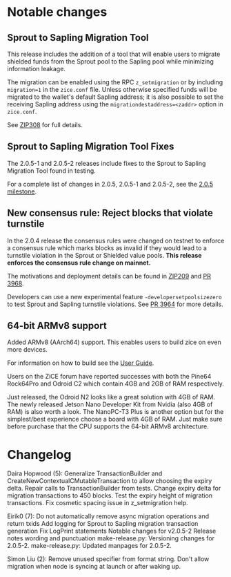Notable changes
===============

Sprout to Sapling Migration Tool
--------------------------------
This release includes the addition of a tool that will enable users to migrate
shielded funds from the Sprout pool to the Sapling pool while minimizing
information leakage. 

The migration can be enabled using the RPC `z_setmigration` or by including
`migration=1` in the `zice.conf` file. Unless otherwise specified funds will be
migrated to the wallet's default Sapling address; it is also possible to set the 
receiving Sapling address using the `migrationdestaddress=<zaddr>` option in
`zice.conf`.

See [ZIP308](https://github.com/zice/zips/blob/master/zip-0308.rst) for full details.

Sprout to Sapling Migration Tool Fixes
--------------------------------------
The 2.0.5-1 and 2.0.5-2 releases include fixes to the Sprout to Sapling
Migration Tool found in testing.

For a complete list of changes in 2.0.5, 2.0.5-1 and 2.0.5-2, see the [2.0.5 milestone](https://github.com/zice/zice/milestone/79?closed=1).

New consensus rule: Reject blocks that violate turnstile
--------------------------------------------------------
In the 2.0.4 release the consensus rules were changed on testnet to enforce a
consensus rule which marks blocks as invalid if they would lead to a turnstile
violation in the Sprout or Shielded value pools.
**This release enforces the consensus rule change on mainnet.**

The motivations and deployment details can be found in
[ZIP209](https://github.com/zice/zips/blob/master/zip-0209.rst) and
[PR 3968](https://github.com/zice/zice/pull/3968).

Developers can use a new experimental feature `-developersetpoolsizezero` to test
Sprout and Sapling turnstile violations. See [PR 3964](https://github.com/zice/zice/pull/3964) for more details.

64-bit ARMv8 support
--------------------
Added ARMv8 (AArch64) support. This enables users to build zice on even more
devices.

For information on how to build see the [User Guide](https://zice.readthedocs.io/en/latest/rtd_pages/user_guide.html#build).

Users on the ZiCE forum have reported successes with both the Pine64 Rock64Pro
and Odroid C2 which contain 4GB and 2GB of RAM respectively.

Just released, the Odroid N2 looks like a great solution with 4GB of RAM. The
newly released Jetson Nano Developer Kit from Nvidia (also 4GB of RAM) is also
worth a look. The NanoPC-T3 Plus is another option but for the simplest/best
experience choose a board with 4GB of RAM. Just make sure before purchase that
the CPU supports the 64-bit ARMv8 architecture.

Changelog
=========

Daira Hopwood (5):
      Generalize TransactionBuilder and CreateNewContextualCMutableTransaction to allow choosing the expiry delta.
      Repair calls to TransactionBuilder from tests.
      Change expiry delta for migration transactions to 450 blocks.
      Test the expiry height of migration transactions.
      Fix cosmetic spacing issue in z_setmigration help.

Eirik0 (7):
      Do not automatically remove async migration operations and return txids
      Add logging for Sprout to Sapling migration transaction generation
      Fix LogPrint statements
      Notable changes for v2.0.5-2
      Release notes wording and punctuation
      make-release.py: Versioning changes for 2.0.5-2.
      make-release.py: Updated manpages for 2.0.5-2.

Simon Liu (2):
      Remove unused specifier from format string.
      Don't allow migration when node is syncing at launch or after waking up.

